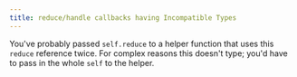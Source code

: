 ```yaml
---
title: reduce/handle callbacks having Incompatible Types
---
```


You've probably passed `self.reduce` to a helper function that uses this `reduce` reference twice. For complex reasons this doesn't type; you'd have to pass in the whole `self` to the helper.
